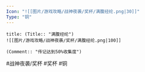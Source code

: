 ```yaml
---
Icon: "![[图片/游戏攻略/战神夜袭/奖杯/满腹经纶.png|30]]"
Type: "铜"
---
```

```ad-common-bronze-trophy
title: (Title:: "满腹经纶")
![[图片/游戏攻略/战神夜袭/奖杯/满腹经纶.png|100]]

(Comment:: "传记达到50%收集度")
```

#战神夜袭/奖杯 #奖杯 #铜
